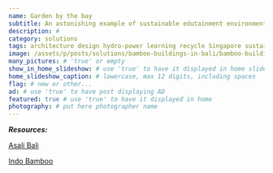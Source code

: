 ```yaml
---
name: Garden by the bay
subtitle: An astonishing example of sustainable edutainment environment
description: #
category: solutions
tags: architecture design hydro-power learning recycle Singapore sustainable-construction
image: /assets/p/posts/solutions/bamboo-buildings-in-bali/bamboo-buildings-in-bali.jpg #for OG and twitter cards
many_pictures: # 'true' or empty
show_in_home_slideshow: # use 'true' to have it displayed in home slideshow
home_slideshow_caption: # lowercase, max 12 digits, including spaces
flag: # new or other...
ad: # use 'true' to have post displaying AD
featured: true # use 'true' to have it displayed in home
photography: # put here photographer name
---
```



**_Resources:_**

[Asali Bali](http://www.bamboobali.asia/)

[Indo Bamboo](http://indobamboo.com/bamboo/)
